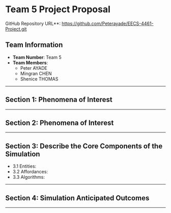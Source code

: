 # Team 5 Project Proposal
GitHub Repository URL**: <https://github.com/Peterayade/EECS-4461-Project.git>  

## Team Information
- **Team Number**: Team 5  
- **Team Members**:  
  - Peter AYADE  
  - Mingran CHEN  
  - Shenice THOMAS  
  
---

## Section 1: Phenomena of Interest

---

## Section 2: Phenomena of Interest

---

## Section 3: Describe the Core Components of the Simulation
- 3.1 Entities:
- 3.2 Affordances:
- 3.3 Algorithms:

---

## Section 4: Simulation Anticipated Outcomes

---

